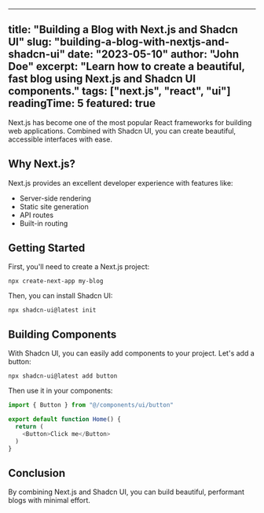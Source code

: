 
---
title: "Building a Blog with Next.js and Shadcn UI"
slug: "building-a-blog-with-nextjs-and-shadcn-ui"
date: "2023-05-10"
author: "John Doe"
excerpt: "Learn how to create a beautiful, fast blog using Next.js and Shadcn UI components."
tags: ["next.js", "react", "ui"]
readingTime: 5
featured: true
---

Next.js has become one of the most popular React frameworks for building web applications. Combined with Shadcn UI, you can create beautiful, accessible interfaces with ease.

## Why Next.js?

Next.js provides an excellent developer experience with features like:
- Server-side rendering
- Static site generation
- API routes
- Built-in routing

## Getting Started

First, you'll need to create a Next.js project:

```
npx create-next-app my-blog
```

Then, you can install Shadcn UI:

```
npx shadcn-ui@latest init
```

## Building Components

With Shadcn UI, you can easily add components to your project. Let's add a button:

```
npx shadcn-ui@latest add button
```

Then use it in your components:

```javascript
import { Button } from "@/components/ui/button"

export default function Home() {
  return (
    <Button>Click me</Button>
  )
}
```

## Conclusion

By combining Next.js and Shadcn UI, you can build beautiful, performant blogs with minimal effort.
